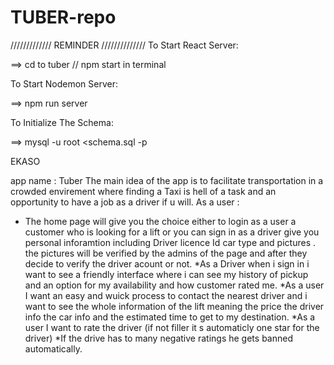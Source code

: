 # TUBER-repo

///////////// REMINDER //////////////
To Start React Server:

==> cd to tuber // npm start in terminal

To Start Nodemon Server:

==> npm run server

To Initialize The Schema:

==> mysql -u root <schema.sql -p


EKASO

app name : Tuber 
The main idea of the app is to facilitate transportation in  a crowded envirement where finding a Taxi is hell of a task and an opportunity to have a job as a driver if u will.
As a user :
* The home page will give you the choice either to login as a user a customer who is looking for a lift or you can sign in as a driver
give you personal inforamtion including Driver licence Id car type and pictures .
the pictures will be verified by the admins of the page and after they decide to verify the driver acount or not. 
*As a Driver when i sign in i want to see a friendly interface where i can see my history of pickup and an option for my availability and how customer rated me.
*As a user I want an easy and wuick process to contact the nearest driver and i want to see the whole information of the lift meaning the price the driver info the car info and the estimated time to get to my destination.
*As a user I want to rate the driver (if not filler it s automaticly one star for the driver)
*If the drive has to many negative ratings he gets banned automatically.
   
